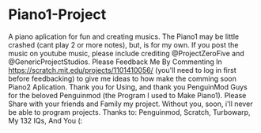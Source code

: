 # Piano1-Project
A piano aplication for fun and creating musics.
The Piano1 may be little crashed (cant play 2 or more notes), but, is for my own.
If you post the music on youtube music,  please include crediting @ProjectZeroFive and @GenericProjectStudios.
Please Feedback Me By Commenting In https://scratch.mit.edu/projects/1101410056/ (you'll need to log in first before feedbacking) to give me ideas to how make the comming soon Piano2 Aplication.
Thank you for Using, and thank you PenguinMod Guys for the beloved Penguinmod (the Program I used to Make Piano1).
Please Share with your friends and Family my project. Without you, soon, i'll never be able to program projects.
Thanks to:
Penguinmod,
Scratch,
Turbowarp,
My 132 IQs,
And You (:
